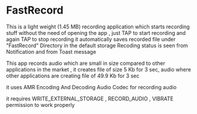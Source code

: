 # FastRecord
This is a light weight (1.45 MB) recording application which starts recording stuff without the need of opening the app ,
just TAP to start recording and again TAP to stop recording
it automatically saves recorded file under "FastRecord" Directory in the default storage
Recoding status is seen from Notification and from Toast message

This app records audio which are small in size compared to other applications in the market , 
it creates file of size 5 Kb for 3 sec, audio where other applications are creating file of 49.9 Kb for 3 sec

it uses AMR Encoding And Decoding Audio Codec for recording audio

it requires WRITE_EXTERNAL_STORAGE , RECORD_AUDIO , VIBRATE permission to work properly
